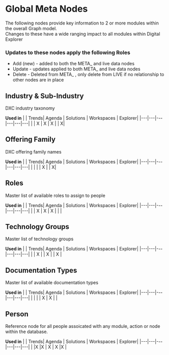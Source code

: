 # Global Meta Nodes

The following nodes provide key information to 2 or more modules within the overall Graph model.  
Changes to these have a wide ranging impact to all modules within Digital Explorer

### Updates to these nodes apply the following Roles
* Add (new) - added to both the META_ and live data nodes
* Update - updates applied to both META_ and live data nodes
* Delete - Deleted from META_ , only delete from LIVE if no relationship to other nodes are in place


## Industry & Sub-Industry
DXC industry taxonomy

**Used in**
| | Trends| Agenda | Solutions | Workspaces | Explorer|
|---|---|---|---|---|---|
| | X | X | X | | X|


## Offering Family
DXC offering family names 

**Used in**
| | Trends| Agenda | Solutions | Workspaces | Explorer|
|---|---|---|---|---|---|
| |  |  | X | | X|

## Roles
Master list of available roles to assign to people

**Used in**
| | Trends| Agenda | Solutions | Workspaces | Explorer|
|---|---|---|---|---|---|
| | X | X | X | | |


## Technology Groups
Master list of technology groups

**Used in**
| | Trends| Agenda | Solutions | Workspaces | Explorer|
|---|---|---|---|---|---|
| | X |  | X | | X |

## Documentation Types
Master list of available documentation types

**Used in**
| | Trends| Agenda | Solutions | Workspaces | Explorer|
|---|---|---|---|---|---|
| | |  | X | X |  |

## Person
Reference node for all people assoicated with any module, action or node within the database.

**Used in**
| | Trends| Agenda | Solutions | Workspaces | Explorer|
|---|---|---|---|---|---|
| |X |X  | X | X |X  |